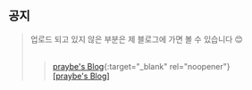 ## 공지
>  업로드 되고 있지 않은 부분은 제 블로그에 가면 볼 수 있습니다 😊<br><br>
>>  [praybe's Blog](https://praybe.tistory.com/category/%EA%B8%B0%EC%88%A0%EB%A9%B4%EC%A0%91%EC%A4%80%EB%B9%84){:target="_blank" rel="noopener"}<br>
>>  <a href="https://praybe.tistory.com/category/%EA%B8%B0%EC%88%A0%EB%A9%B4%EC%A0%91%EC%A4%80%EB%B9%84" target="_blank">[praybe's Blog]</a>
